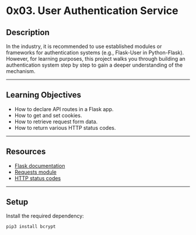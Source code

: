 # 0x03. User Authentication Service

## Description

In the industry, it is recommended to use established modules or frameworks for authentication systems (e.g., Flask-User in Python-Flask). However, for learning purposes, this project walks you through building an authentication system step by step to gain a deeper understanding of the mechanism.

---

## Learning Objectives

- How to declare API routes in a Flask app.
- How to get and set cookies.
- How to retrieve request form data.
- How to return various HTTP status codes.

---

## Resources

- [Flask documentation](https://flask.palletsprojects.com/)
- [Requests module](https://requests.kennethreitz.org/en/latest/user/quickstart/)
- [HTTP status codes](https://www.w3.org/Protocols/rfc2616/rfc2616-sec10.html)

---

## Setup

Install the required dependency:

```bash
pip3 install bcrypt

